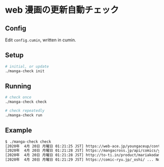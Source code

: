 # web 漫画の更新自動チェック

## Config

Edit `config.cumin`, written in cumin.

## Setup

```bash
# initial, or update
./manga-check init
```

## Running

```bash
# check once
./manga-check check

# check repeatedly
./manga-check run
```

## Example

```bash
$ ./manga-check check
[2020年  4月 20日 月曜日 01:21:25 JST] https://web-ace.jp/youngaceup/contents/1000121/ ... No Update
[2020年  4月 20日 月曜日 01:21:28 JST] https://mangacross.jp/api/comics/yabai.json ... No Update
[2020年  4月 20日 月曜日 01:21:28 JST] http://to-ti.in/product/mariakodama ... No Update
[2020年  4月 20日 月曜日 01:21:29 JST] https://comic-ryu.jp/_oshi/ ... No Update
```
